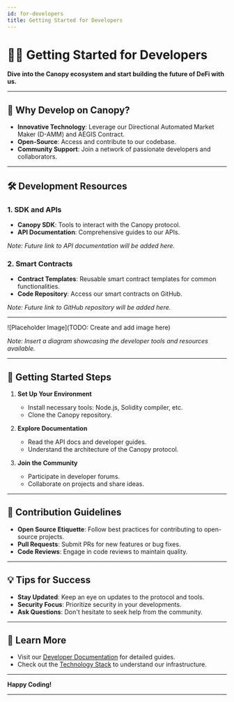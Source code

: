 ```yaml
---
id: for-developers
title: Getting Started for Developers
---
```


# 👩‍💻 Getting Started for Developers

**Dive into the Canopy ecosystem and start building the future of DeFi with us.**

---

## 🚀 **Why Develop on Canopy?**

- **Innovative Technology**: Leverage our Directional Automated Market Maker (D-AMM) and AEGIS Contract.
- **Open-Source**: Access and contribute to our codebase.
- **Community Support**: Join a network of passionate developers and collaborators.

---

## 🛠️ **Development Resources**

### **1. SDK and APIs**

- **Canopy SDK**: Tools to interact with the Canopy protocol.
- **API Documentation**: Comprehensive guides to our APIs.

*Note: Future link to API documentation will be added here.*

### **2. Smart Contracts**

- **Contract Templates**: Reusable smart contract templates for common functionalities.
- **Code Repository**: Access our smart contracts on GitHub.

*Note: Future link to GitHub repository will be added here.*

---

![Placeholder Image](TODO: Create and add image here)

*Note: Insert a diagram showcasing the developer tools and resources available.*

---

## 📖 **Getting Started Steps**

1. **Set Up Your Environment**

   - Install necessary tools: Node.js, Solidity compiler, etc.
   - Clone the Canopy repository.

2. **Explore Documentation**

   - Read the API docs and developer guides.
   - Understand the architecture of the Canopy protocol.

3. **Join the Community**

   - Participate in developer forums.
   - Collaborate on projects and share ideas.

---

## 🤝 **Contribution Guidelines**

- **Open Source Etiquette**: Follow best practices for contributing to open-source projects.
- **Pull Requests**: Submit PRs for new features or bug fixes.
- **Code Reviews**: Engage in code reviews to maintain quality.

---

## 💡 **Tips for Success**

- **Stay Updated**: Keep an eye on updates to the protocol and tools.
- **Security Focus**: Prioritize security in your developments.
- **Ask Questions**: Don't hesitate to seek help from the community.

---

## 📖 **Learn More**

- Visit our [Developer Documentation](#) for detailed guides.
- Check out the [Technology Stack](../key-features/technology-stack.md) to understand our infrastructure.

---

**Happy Coding!**

---
